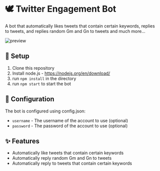 # 🕊 Twitter Engagement Bot

A bot that automatically likes tweets that contain certain keywords, replies to tweets, and replies random Gm and Gn to tweets and much more...

![preview](./assets/preview.gif)

## 🧪 Setup

1. Clone this repository
2. Install node.js - https://nodejs.org/en/download/
3. run `npm install` in the directory
4. run `npm start` to start the bot


## 📐 Configuration

The bot is configured using config.json:

* `username` - The username of the account to use (optional)
* `password` - The password of the account to use (optional)


## ✨ Features

* Automatically like tweets that contain certain keywords
* Automatically reply random Gm and Gn to tweets
* Automatically reply to tweets that contain certain keywords